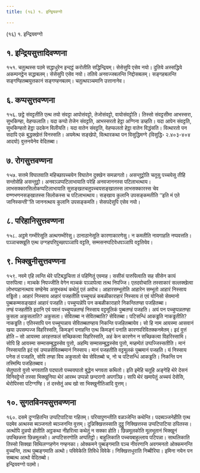 ```yaml
---
title: (१६) १. इन्द्रियवग्गो

---
```

(१६) १. इन्द्रियवग्गो  


## १. इन्द्रियसुत्तादिवण्णना

१५१. चतुत्थस्स पठमे सद्धाधुरेन इन्दट्ठं करोतीति सद्धिन्द्रियम्। सेसेसुपि एसेव नयो। दुतिये अस्सद्धिये अकम्पनट्ठेन सद्धाबलम्। सेसेसुपि एसेव नयो। ततिये अनवज्जबलन्ति निद्दोसबलम्। सङ्गहबलन्ति सङ्गण्हितब्बयुत्तकानं सङ्गण्हनबलम्। चतुत्थपञ्चमानि उत्तानानेव।  


## ६. कप्पसुत्तवण्णना

१५६. छट्ठे संवट्टतीति एत्थ तयो संवट्टा आपोसंवट्टो, तेजोसंवट्टो, वायोसंवट्टोति। तिस्सो संवट्टसीमा आभस्सरा, सुभकिण्हा, वेहप्फलाति। यदा कप्पो तेजेन संवट्टति, आभस्सरतो हेट्ठा अग्गिना डय्हति। यदा आपेन संवट्टति, सुभकिण्हतो हेट्ठा उदकेन विलीयति। यदा वातेन संवट्टति, वेहप्फलतो हेट्ठा वातेन विद्धंसति। वित्थारतो पन सदापि एकं बुद्धक्खेत्तं विनस्सति। अयमेत्थ सङ्खेपो, वित्थारकथा पन विसुद्धिमग्गे (विसुद्धि॰ २.४०३-४०४ आदयो) वुत्तनयेनेव वेदितब्बा।  


## ७. रोगसुत्तवण्णना

१५७. सत्तमे विघातवाति महिच्छापच्चयेन विघातेन दुक्खेन समन्नागतो। असन्तुट्ठोति चतूसु पच्चयेसु तीहि सन्तोसेहि असन्तुट्ठो। अनवञ्ञप्पटिलाभायाति परेहि अनवजाननस्स पटिलाभत्थाय। लाभसक्कारसिलोकप्पटिलाभायाति सुसङ्खतचतुपच्चयसङ्खातस्स लाभसक्कारस्स चेव वण्णभणनसङ्खातस्स सिलोकस्स च पटिलाभत्थाय। सङ्खाय कुलानि उपसङ्कमतीति ‘‘इति मं एते जानिस्सन्ती’’ति जाननत्थाय कुलानि उपसङ्कमति। सेसपदेसुपि एसेव नयो।  


## ८. परिहानिसुत्तवण्णना

१५८. अट्ठमे गम्भीरेसूति अत्थगम्भीरेसु। ठानाठानेसूति कारणाकारणेसु। न कमतीति नावगाहति नप्पवत्तति। पञ्ञाचक्खूति एत्थ उग्गहपरिपुच्छापञ्ञापि वट्टति, सम्मसनप्पटिवेधपञ्ञापि वट्टतियेव।  


## ९. भिक्खुनीसुत्तवण्णना

१५९. नवमे एहि त्वन्ति थेरे पटिबद्धचित्ता तं पहिणितुं एवमाह। ससीसं पारुपित्वाति सह सीसेन कायं पारुपित्वा। मञ्चके निपज्जीति वेगेन मञ्चकं पञ्ञापेत्वा तत्थ निपज्जि। एतदवोचाति तस्साकारं सल्लक्खेत्वा लोभप्पहानत्थाय सण्हेनेव असुभकथं कथेतुं एतं अवोच। आहारसम्भूतोति आहारेन सम्भूतो आहारं निस्साय वड्ढितो। आहारं निस्साय आहारं पजहतीति पच्चुप्पन्नं कबळीकाराहारं निस्साय तं एवं योनिसो सेवमानो पुब्बकम्मसङ्खातं आहारं पजहति। पच्चुप्पन्नेपि पन कबळीकाराहारे निकन्तितण्हा पजहितब्बा।  
तण्हं पजहतीति इदानि एवं पवत्तं पच्चुप्पन्नतण्हं निस्साय वट्टमूलिकं पुब्बतण्हं पजहति। अयं पन पच्चुप्पन्नतण्हा कुसला अकुसलाति? अकुसला। सेवितब्बा न सेवितब्बाति? सेवितब्बा। पटिसन्धिं आकड्ढति नाकड्ढतीति? नाकड्ढति। एतिस्सापि पन पच्चुप्पन्नाय सेवितब्बतण्हाय निकन्ति पजहितब्बायेव। सो हि नाम आयस्मा आसवानं खया उपसम्पज्ज विहरिस्सति, किमङ्गं पनाहन्ति एत्थ किमङ्गं पनाति कारणपरिवितक्कनमेतम्। इदं वुत्तं होति – सो आयस्मा अरहत्तफलं सच्छिकत्वा विहरिस्सति, अहं केन कारणेन न सच्छिकत्वा विहरिस्सामि। सोपि हि आयस्मा सम्मासम्बुद्धस्सेव पुत्तो, अहम्पि सम्मासम्बुद्धस्सेव पुत्तो, मय्हम्पेतं उप्पज्जिस्सतीति। मानं निस्सायाति इदं एवं उप्पन्नसेवितब्बमानं निस्साय। मानं पजहतीति वट्टमूलकं पुब्बमानं पजहति। यं निस्साय पनेस तं पजहति, सोपि तण्हा विय अकुसलो चेव सेवितब्बो च, नो च पटिसन्धिं आकड्ढति। निकन्ति पन तस्मिम्पि पजहितब्बाव।  
सेतुघातो वुत्तो भगवताति पदघातो पच्चयघातो बुद्धेन भगवता कथितो। इति इमेहि चतूहि अङ्गेहि थेरे देसनं विनिवट्टेन्ते तस्सा भिक्खुनिया थेरं आरब्भ उप्पन्नो छन्दरागो अपगञ्छि। सापि थेरं खमापेतुं अच्चयं देसेसि, थेरोपिस्सा पटिग्गण्हि। तं दस्सेतुं अथ खो सा भिक्खुनीतिआदि वुत्तम्।  


## १०. सुगतविनयसुत्तवण्णना

१६०. दसमे दुग्गहितन्ति उप्पटिपाटिया गहितम्। परियापुणन्तीति वळञ्जेन्ति कथेन्ति। पदब्यञ्जनेहीति एत्थ पदमेव अत्थस्स ब्यञ्जनतो ब्यञ्जनन्ति वुत्तम्। दुन्निक्खित्तस्साति दुट्ठु निक्खित्तस्स उप्पटिपाटिया ठपितस्स। अत्थोपि दुन्नयो होतीति अट्ठकथा नीहरित्वा कथेतुं न सक्का होति। छिन्नमूलकोति मूलभूतानं भिक्खूनं उपच्छिन्नत्ता छिन्नमूलको। अप्पटिसरणोति अप्पतिट्ठो। बाहुलिकाति पच्चयबाहुल्लाय पटिपन्ना। साथलिकाति तिस्सो सिक्खा सिथिलग्गहणेन गण्हनका। ओक्कमने पुब्बङ्गमाति पञ्च नीवरणानि अवगमनतो ओक्कमनन्ति वुच्चन्ति, तत्थ पुब्बङ्गमाति अत्थो। पविवेकेति तिविधे विवेके। निक्खित्तधुराति निब्बीरिया। इमिना नयेन पन सब्बत्थ अत्थो वेदितब्बो।  
इन्द्रियवग्गो पठमो।  